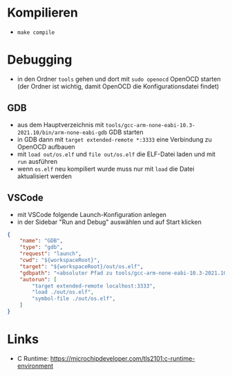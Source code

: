 # Kompilieren
- `make compile`

# Debugging
- in den Ordner `tools` gehen und dort mit `sudo openocd` OpenOCD starten (der Ordner ist wichtig, damit OpenOCD die Konfigurationsdatei findet)

## GDB
- aus dem Hauptverzeichnis mit `tools/gcc-arm-none-eabi-10.3-2021.10/bin/arm-none-eabi-gdb` GDB starten
- in GDB dann mit `target extended-remote *:3333` eine Verbindung zu OpenOCD aufbauen
- mit `load out/os.elf` und `file out/os.elf` die ELF-Datei laden und mit `run` ausführen
- wenn `os.elf` neu kompiliert wurde muss nur mit `load` die Datei aktualisiert werden

## VSCode
- mit VSCode folgende Launch-Konfiguration anlegen
- in der Sidebar "Run and Debug" auswählen und auf Start klicken

```json
{
    "name": "GDB",
    "type": "gdb",
    "request": "launch",
    "cwd": "${workspaceRoot}",
    "target": "${workspaceRoot}/out/os.elf",
    "gdbpath": "<absoluter Pfad zu tools/gcc-arm-none-eabi-10.3-2021.10/bin/arm-none-eabi-gdb>",
    "autorun": [
        "target extended-remote localhost:3333",
        "load ./out/os.elf",
        "symbol-file ./out/os.elf",
    ]
}
```

# Links
- C Runtime: https://microchipdeveloper.com/tls2101:c-runtime-environment